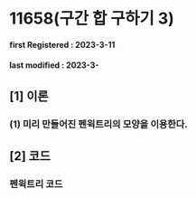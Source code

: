 # 11658(구간 합 구하기 3)

#### **first Registered : 2023-3-11**

#### last modified : **2023-3-**

## \[1] 이론

### (1) 미리 만들어진 펜윅트리의 모양을 이용한다.

## \[2] 코드

### 펜윅트리 코드

```cpp
```
